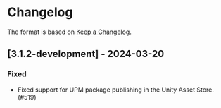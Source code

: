 # Changelog

The format is based on [Keep a Changelog](https://keepachangelog.com/en/1.1.0/).

## [3.1.2-development] - 2024-03-20

### Fixed

* Fixed support for UPM package publishing in the Unity Asset Store. (#519)
